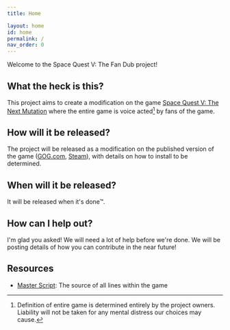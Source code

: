 ```yaml
---
title: Home

layout: home
id: home
permalink: /
nav_order: 0
---
```


Welcome to the Space Quest V: The Fan Dub project!

## What the heck is this?

This project aims to create a modification on the game [Space Quest V: The Next Mutation](https://en.wikipedia.org/wiki/Space_Quest_V) where the entire game is voice acted[^1] by fans of the game.

## How will it be released?

The project will be released as a modification on the published version of the game ([GOG.com](https://www.gog.com/en/game/space_quest_4_5_6), [Steam](https://store.steampowered.com/app/10110/Space_Quest_Collection/)), with details on how to install to be determined.

## When will it be released?

It will be released when it's done™.

## How can I help out?

I'm glad you asked! We will need a lot of help before we're done. We will be
posting details of how you can contribute in the near future!

## Resources

- [Master Script](script/): The source of all lines within the game

[^1]:
    Definition of entire game is determined entirely by the project owners. Liability will not be taken for any mental distress our choices may cause.
